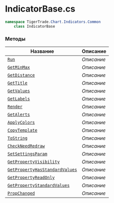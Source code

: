 
# IndicatorBase.cs
```csharp
namespace TigerTrade.Chart.Indicators.Common  
    class IndicatorBase
```

### Методы
| Название | Описание |
| --- | --- |
| [`Run`](./Методы/Run.md) | *Описание* |
| [`GetMinMax`](./Методы/GetMinMax.md) | *Описание* |
| [`GetDistance`](./Методы/GetDistance.md) | *Описание* |
| [`GetTitle`](./Методы/GetTitle.md) | *Описание* |
| [`GetValues`](./Методы/GetValues.md) | *Описание* |
| [`GetLabels`](./Методы/GetLabels.md) | *Описание* |
| [`Render`](./Методы/Render.md) | *Описание* |
| [`GetAlerts`](./Методы/GetAlerts.md) | *Описание* |
| [`ApplyColors`](./Методы/ApplyColors.md) | *Описание* |
| [`CopyTemplate`](./Методы/CopyTemplate.md) | *Описание* |
| [`ToString`](./Методы/ToString.md) | *Описание* |
| [`CheckNeedRedraw`](./Методы/CheckNeedRedraw.md) | *Описание* |
| [`SetSettingsParam`](./Методы/SetSettingsParam.md) | *Описание* |
| [`GetPropertyVisibility`](./Методы/GetPropertyVisibility.md) | *Описание* |
| [`GetPropertyHasStandardValues`](./Методы/GetPropertyHasStandardValues.md) | *Описание* |
| [`GetPropertyReadOnly`](./Методы/GetPropertyReadOnly.md) | *Описание* |
| [`GetPropertyStandardValues`](./Методы/GetPropertyStandardValues.md) | *Описание* |
| [`PropChanged`](./Методы/PropChanged.md) | *Описание* |
